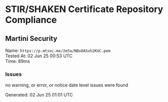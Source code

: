 # STIR/SHAKEN Certificate Repository Compliance

## Martini Security

Name: `https://p.mtsec.me/2e5a/NBxOASxh2KUC.pem`\
Tested At: 02 Jun 25 00:53 UTC\
Time: 89ms

### Issues

no warning, or error, or notice date level issues were found

Generated: 02 Jun 25 01:01 UTC
